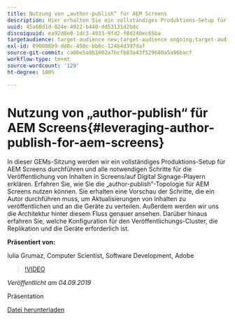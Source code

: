 ```yaml
---
title: Nutzung von „author-publish“ für AEM Screens
description: Hier erhalten Sie ein vollständiges Produktions-Setup für AEM Screens und lernen alle notwendigen Schritte für die Veröffentlichung von Inhalten auf Screens/Digital Signage-Playern kennen.
uuid: 45a68d1d-824e-4922-b440-dd53131d2bdc
discoiquuid: ea92d8e0-1dc3-4933-9fd2-f8d240ec65ba
targetaudience: target-audience new;target-audience ongoing;target-audience upgrader
exl-id: 090088b9-dd8c-458c-bb6c-124b4d397daf
source-git-commit: ca06e5a8b1602a7bcfb83a43f529680a5a96bacf
workflow-type: tm+mt
source-wordcount: '129'
ht-degree: 100%

---
```


# Nutzung von „author-publish“ für AEM Screens{#leveraging-author-publish-for-aem-screens}

In dieser GEMs-Sitzung werden wir ein vollständiges Produktions-Setup für AEM Screens durchführen und alle notwendigen Schritte für die Veröffentlichung von Inhalten in Screens/auf Digital Signage-Playern erklären. Erfahren Sie, wie Sie die „author-publish“-Topologie für AEM Screens nutzen können. Sie erhalten eine Vorschau der Schritte, die ein Autor durchführen muss, um Aktualisierungen von Inhalten zu veröffentlichen und an die Geräte zu verteilen. Außerdem werden wir uns die Architektur hinter diesem Fluss genauer ansehen. Darüber hinaus erfahren Sie, welche Konfiguration für den Veröffentlichungs-Cluster, die Replikation und die Geräte erforderlich ist.

**Präsentiert von:**

Iulia Grumaz, Computer Scientist, Software Development, Adobe

>[!VIDEO](https://video.tv.adobe.com/v/28706/?quality=9)

*Veröffentlicht am 04.09.2019*

Präsentation

[Datei herunterladen](assets/leveraging-author-publish-aem-screens-final.pdf)
